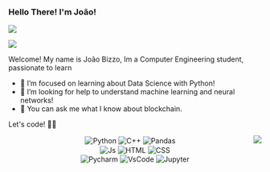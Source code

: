 
### Hello There! I'm João!

<div>
<a href="https://www.linkedin.com/in/jo%C3%A3o-bizzo-97a550201/" target="_blank"><img src="https://img.shields.io/badge/-LinkedIn-%230077B5?style=for-the-badge&logo=linkedin&logoColor=white" target="_blank"></a>
 
<a href="mailto:brandtjoao7@gmail.com"><img src="https://img.shields.io/badge/-Gmail-%23333?style=for-the-badge&logo=gmail&logoColor=white" target="_blank"></a>



</div>

Welcome!
My name is João Bizzo, Im a Computer Engineering student, passionate to learn  
- 🌱 I’m focused on learning about Data Science with Python!
- 🤔 I’m looking for help to understand machine learning and neural networks!
- 💬 You can ask me what I know about blockchain.

Let's code! 👨‍💻 <br>

<div align="center">

<a href=""> <img align="right" src="https://streak-stats.demolab.com?user=joaobizzo&theme=monokai&hide_border=true)](https://git.io/streak-stats"/> </a>
 </div>
 
<div align="center">
 <img align="center" alt="Python" src="https://img.shields.io/badge/Python-14354C?style=for-the-badge&logo=python&logoColor=white"/>
 
 <img align="center" alt="C++" src="https://img.shields.io/badge/C%2B%2B-00599C?style=for-the-badge&logo=c%2B%2B&logoColor=white"/>
 
 <img align="center" alt="Pandas"  src="https://img.shields.io/badge/Pandas-2C2D72?style=for-the-badge&logo=pandas&logoColor=white"/>
 </div>
  
 <div align="center">
  <img align="center" alt="Js"  src="https://img.shields.io/badge/JavaScript-F7DF1E?style=for-the-badge&logo=javascript&logoColor=black">
 
  <img align="center" alt="HTML"  src="https://img.shields.io/badge/HTML5-E34F26?style=for-the-badge&logo=html5&logoColor=white">
 
  <img align="center" alt="CSS"  src="https://img.shields.io/badge/CSS3-1572B6?style=for-the-badge&logo=css3&logoColor=white"/>
 </div>

  <div align="center">
  <img align="center" alt="Pycharm"  src="https://img.shields.io/badge/PyCharm-000000.svg?&style=for-the-badge&logo=PyCharm&logoColor=white"/>
  <img align="center" alt="VsCode"  src="https://img.shields.io/badge/VSCode-0078D4?style=for-the-badge&logo=visual%20studio%20code&logoColor=white"/>
  <img align="center" alt="Jupyter"  src="https://img.shields.io/badge/Jupyter-F37626.svg?&style=for-the-badge&logo=Jupyter&logoColor=white"/>
  <!--img align="center" alt="Colab"  src="https://img.shields.io/badge/Colab-F9AB00?style=for-the-badge&logo=googlecolab&color=525252"-->
  </div>
  
  
  
 
